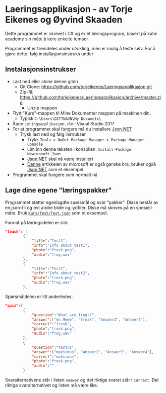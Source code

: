 # Laeringsapplikasjon - av Torje Eikenes og Øyvind Skaaden

Dette programmet er skrevet i C# og er et læringsprogram, basert på kahn academy sin måte å lære enkelte temaer

Programmet er fremdeles under utvikling, men er mulig å teste selv. For å gjøre dette, følg installasjonsinstruks under

## Instalasjonsinstrukser

* Last ned eller clone denne giten
  - Git Clone: https://github.com/torjeikenes/Laeringsapplikasjon.git
  - Zip-fil: https://github.com/torjeikenes/Laeringsapplikasjon/archive/master.zip
    * Unzip mappen
* Flytt "Kurs"-mappen til Mine Dokumenter mappen på maskinen din.
  - Typisk `C:\Users\DITTNAVN\My Documets\`
* Åpne `Læringsapplikasjon.sln` i Visual Studio 2017
* For at programmet skal fungere må du installere [Json.NET](https://www.newtonsoft.com/json)
  - Trykk last ned og følg instrukser
    - Trykk `Tools > NuGet Package Manager > Package Manager Console`
    - Lim inn denne teksten i konsollen: `Install-Package Newtonsoft.Json`
    - [Json.NET](https://www.newtonsoft.com/json) skal nå være installert
    - [Denne](https://docs.microsoft.com/en-us/nuget/quickstart/install-and-use-a-package-in-visual-studio) artikkelen av microsoft er også ganske bra, bruker også [Json.NET](https://www.newtonsoft.com/json) som et eksempel.
* Programmet skal fungere som normalt nå

## Lage dine egene "læringspakker"

Programmet støtter egenlagdte spørsmål og svar "pakker". Disse består av en json-fil og evt andre bilde og lydfiler.
Disse må skrives på en spesiell måte. Bruk [`Kurs/Test/Test.json`](https://github.com/torjeikenes/Laeringsapplikasjon/blob/master/Kurs/Test/Test.json) som et eksempel.

Format på læringsdelen er slik:
```json
"teach": [
		{
			"title":"Test1",
			"info":"Info about test1",
			"photo":"frosk.png",
			"audio":"frog.wav"
		},
		{
			"title":"Test2",
			"info":"Info about test2",
			"photo":"frosk.png",
			"audio":"frog.wav"
		},
```

Spørsmåldelen er litt anderledes:
```json
"quiz":[
		{
			"question":"What are frogs?",
			"answer":["en Meme", "frosk", "Answer3", "Answer4"],
			"correct":"frosk",
			"photo":"frosk.png",
			"audio":"frog.wav"
		},
		{
			"question":"testus",
			"answer":["maksimus", "Answer2", "Answer3", "Answer4"],
			"correct":"maksimus",
			"photo":"frosk.png",
			"audio":""
		}
```
Svaralternativene står i listen `answer` og det riktige svaret står i `correct`. Det riktige svaralternativet og listen må være like.
